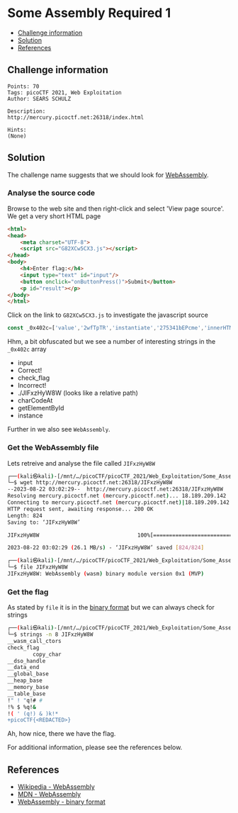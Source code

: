 # Some Assembly Required 1

- [Challenge information](#challenge-information)
- [Solution](#solution)
- [References](#references)

## Challenge information
```
Points: 70
Tags: picoCTF 2021, Web Exploitation
Author: SEARS SCHULZ
 
Description:
http://mercury.picoctf.net:26318/index.html

Hints:
(None)
```

## Solution

The challenge name suggests that we should look for [WebAssembly](https://en.wikipedia.org/wiki/WebAssembly).

### Analyse the source code

Browse to the web site and then right-click and select 'View page source'.
We get a very short HTML page
```html
<html>
<head>
	<meta charset="UTF-8">
	<script src="G82XCw5CX3.js"></script>
</head>
<body>
	<h4>Enter flag:</h4>
	<input type="text" id="input"/>
	<button onclick="onButtonPress()">Submit</button>
	<p id="result"></p>
</body>
</html>
```

Click on the link to `G82XCw5CX3.js` to investigate the javascript source
```javascript
const _0x402c=['value','2wfTpTR','instantiate','275341bEPcme','innerHTML','1195047NznhZg','1qfevql','input','1699808QuoWhA','Correct!','check_flag','Incorrect!','./JIFxzHyW8W','23SMpAuA','802698XOMSrr','charCodeAt','474547vVoGDO','getElementById','instance','copy_char','43591XxcWUl','504454llVtzW','arrayBuffer','2NIQmVj','result'];const _0x4e0e=function(_0x553839,_0x53c021){_0x553839=_0x553839-0x1d6;let _0x402c6f=_0x402c[_0x553839];return _0x402c6f;};(function(_0x76dd13,_0x3dfcae){const _0x371ac6=_0x4e0e;while(!![]){try{const _0x478583=-parseInt(_0x371ac6(0x1eb))+parseInt(_0x371ac6(0x1ed))+-parseInt(_0x371ac6(0x1db))*-parseInt(_0x371ac6(0x1d9))+-parseInt(_0x371ac6(0x1e2))*-parseInt(_0x371ac6(0x1e3))+-parseInt(_0x371ac6(0x1de))*parseInt(_0x371ac6(0x1e0))+parseInt(_0x371ac6(0x1d8))*parseInt(_0x371ac6(0x1ea))+-parseInt(_0x371ac6(0x1e5));if(_0x478583===_0x3dfcae)break;else _0x76dd13['push'](_0x76dd13['shift']());}catch(_0x41d31a){_0x76dd13['push'](_0x76dd13['shift']());}}}(_0x402c,0x994c3));let exports;(async()=>{const _0x48c3be=_0x4e0e;let _0x5f0229=await fetch(_0x48c3be(0x1e9)),_0x1d99e9=await WebAssembly[_0x48c3be(0x1df)](await _0x5f0229[_0x48c3be(0x1da)]()),_0x1f8628=_0x1d99e9[_0x48c3be(0x1d6)];exports=_0x1f8628['exports'];})();function onButtonPress(){const _0xa80748=_0x4e0e;let _0x3761f8=document['getElementById'](_0xa80748(0x1e4))[_0xa80748(0x1dd)];for(let _0x16c626=0x0;_0x16c626<_0x3761f8['length'];_0x16c626++){exports[_0xa80748(0x1d7)](_0x3761f8[_0xa80748(0x1ec)](_0x16c626),_0x16c626);}exports['copy_char'](0x0,_0x3761f8['length']),exports[_0xa80748(0x1e7)]()==0x1?document[_0xa80748(0x1ee)](_0xa80748(0x1dc))[_0xa80748(0x1e1)]=_0xa80748(0x1e6):document[_0xa80748(0x1ee)](_0xa80748(0x1dc))[_0xa80748(0x1e1)]=_0xa80748(0x1e8);}
```

Hhm, a bit obfuscated but we see a number of interesting strings in the `_0x402c` array
 * input 
 * Correct!
 * check_flag
 * Incorrect!
 * ./JIFxzHyW8W (looks like a relative path)
 * charCodeAt
 * getElementById
 * instance

Further in we also see `WebAssembly`.

### Get the WebAssembly file

Lets retreive and analyse the file called `JIFxzHyW8W`
```bash
┌──(kali㉿kali)-[/mnt/…/picoCTF/picoCTF_2021/Web_Exploitation/Some_Assembly_Required_1]
└─$ wget http://mercury.picoctf.net:26318/JIFxzHyW8W
--2023-08-22 03:02:29--  http://mercury.picoctf.net:26318/JIFxzHyW8W
Resolving mercury.picoctf.net (mercury.picoctf.net)... 18.189.209.142
Connecting to mercury.picoctf.net (mercury.picoctf.net)|18.189.209.142|:26318... connected.
HTTP request sent, awaiting response... 200 OK
Length: 824
Saving to: ‘JIFxzHyW8W’

JIFxzHyW8W                               100%[===============================================================================>]     824  --.-KB/s    in 0s      

2023-08-22 03:02:29 (26.1 MB/s) - ‘JIFxzHyW8W’ saved [824/824]

┌──(kali㉿kali)-[/mnt/…/picoCTF/picoCTF_2021/Web_Exploitation/Some_Assembly_Required_1]
└─$ file JIFxzHyW8W                                                     
JIFxzHyW8W: WebAssembly (wasm) binary module version 0x1 (MVP)
```

### Get the flag

As stated by `file` it is in the [binary format](https://webassembly.github.io/spec/core/binary/index.html) but we can always check for strings
```bash
┌──(kali㉿kali)-[/mnt/…/picoCTF/picoCTF_2021/Web_Exploitation/Some_Assembly_Required_1]
└─$ strings -n 8 JIFxzHyW8W  
__wasm_call_ctors
check_flag
        copy_char
__dso_handle
__data_end
__global_base
__heap_base
__memory_base
__table_base
!" ! "q!# #
!% $ %q!& 
!( ' (q!) & )k!* 
+picoCTF{<REDACTED>}
```

Ah, how nice, there we have the flag.

For additional information, please see the references below.

## References

- [Wikipedia - WebAssembly](https://en.wikipedia.org/wiki/WebAssembly)
- [MDN - WebAssembly](https://developer.mozilla.org/en-US/docs/WebAssembly)
- [WebAssembly - binary format](https://webassembly.github.io/spec/core/binary/index.html)
